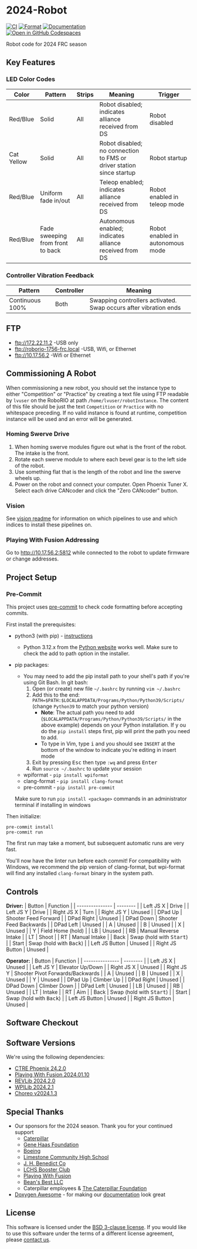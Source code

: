 # 2024-Robot

[![CI](https://github.com/FRC1756-Argos/2024-Robot/actions/workflows/ci.yml/badge.svg)](https://github.com/FRC1756-Argos/2024-Robot/actions/workflows/ci.yml) [![Format](https://github.com/FRC1756-Argos/2024-Robot/actions/workflows/format.yml/badge.svg)](https://github.com/FRC1756-Argos/2024-Robot/actions/workflows/format.yml) [![Documentation](https://github.com/FRC1756-Argos/2024-Robot/actions/workflows/doxygen.yml/badge.svg)](https://github.com/FRC1756-Argos/2024-Robot/actions/workflows/doxygen.yml)\
[![Open in GitHub Codespaces](https://github.com/codespaces/badge.svg)](https://codespaces.new/FRC1756-Argos/2024-Robot?quickstart=1)


Robot code for 2024 FRC season

## Key Features

### LED Color Codes

| Color | Pattern | Strips | Meaning | Trigger |
| ----- | ------- | ------ | ------- | ------- |
| Red/Blue | Solid | All | Robot disabled; indicates alliance received from DS | Robot disabled |
| Cat Yellow | Solid | All | Robot disabled; no connection to FMS or driver station since startup | Robot startup |
| Red/Blue | Uniform fade in/out | All | Teleop enabled; indicates alliance received from DS | Robot enabled in teleop mode |
| Red/Blue | Fade sweeping from front to back | All | Autonomous enabled; indicates alliance received from DS | Robot enabled in autonomous mode |

### Controller Vibration Feedback

| Pattern | Controller | Meaning |
| ------- | ---------- | ------- |
| Continuous 100% | Both | Swapping controllers activated.  Swap occurs after vibration ends |

## FTP

* ftp://172.22.11.2 -USB only
* ftp://roborio-1756-frc.local -USB, Wifi, or Ethernet
* ftp://10.17.56.2 -Wifi or Ethernet

## Commissioning A Robot

When commissioning a new robot, you should set the instance type to either "Competition" or "Practice" by creating a text file using FTP readable by `lvuser` on the RoboRIO at path `/home/lvuser/robotInstance`.  The content of this file should be just the text `Competition` or `Practice` with no whitespace preceding.  If no valid instance is found at runtime, competition instance will be used and an error will be generated.

### Homing Swerve Drive

1. When homing swerve modules figure out what is the front of the robot. The intake is the front.
2. Rotate each swerve module to where each bevel gear is to the left side of the robot.
3. Use something flat that is the length of the robot and line the swerve wheels up.
4. Power on the robot and connect your computer. Open Phoenix Tuner X. Select each drive CANcoder and click the "Zero CANcoder" button.


### Vision

See [vision readme](vision/README.md) for information on which pipelines to use and which indices to install these pipelines on.

### Playing With Fusion Addressing

Go to http://10.17.56.2:5812 while connected to the robot to update firmware or change addresses.

## Project Setup

### Pre-Commit

This project uses [pre-commit](https://pre-commit.com/) to check code formatting before accepting commits.

First install the prerequisites:

* python3 (with pip) - [instructions](https://realpython.com/installing-python/)
  * Python 3.12.x from the [Python website](https://www.python.org/downloads/) works well.  Make sure to check the add to path option in the installer.
* pip packages:
  * You may need to add the pip install path to your shell's path if you're using Git Bash.  In git bash:
    1. Open (or create) new file `~/.bashrc` by running `vim ~/.bashrc`
    2. Add this to the end: `PATH=$PATH:$LOCALAPPDATA/Programs/Python/Python39/Scripts/` (change `Python39` to match your python version)
       * **Note**: The actual path you need to add (`$LOCALAPPDATA/Programs/Python/Python39/Scripts/` in the above example) depends on your Python installation.  If y ou do the `pip install` steps first, pip will print the path you need to add.
       * To type in Vim, type <kbd>i</kbd> and you should see `INSERT` at the bottom of the window to indicate you're editing in insert mode
    3. Exit by pressing <kbd>Esc</kbd> then type `:wq` and press <kbd>Enter</kbd>
    4. Run `source ~/.bashrc` to update your session
  * wpiformat - `pip install wpiformat`
  * clang-format - `pip install clang-format`
  * pre-commit - `pip install pre-commit`

  Make sure to run `pip install <package>` commands in an administrator terminal if installing in windows

Then initialize:

```
pre-commit install
pre-commit run
```

The first run may take a moment, but subsequent automatic runs are very fast.

You'll now have the linter run before each commit!  For compatibility with Windows, we recommend the pip version of clang-format, but wpi-format will find any installed `clang-format` binary in the system path.

## Controls

**Driver:**
| Button          | Function |
| --------------- | -------- |
| Left JS X       | Drive |
| Left JS Y       | Drive |
| Right JS X      | Turn |
| Right JS Y      | Unused |
| DPad Up         | Shooter Feed Forward |
| DPad Right      | Unused |
| DPad Down       | Shooter Feed Backwards |
| DPad Left       | Unused |
| A               | Unused |
| B               | Unused |
| X               | Unused |
| Y               | Field Home (hold) |
| LB              | Unused |
| RB              | Manual Reverse Intake |
| LT              | Shoot |
| RT              | Manual Intake |
| Back            | Swap (hold with <kbd>Start</kbd>) |
| Start           | Swap (hold with <kbd>Back</kbd>) |
| Left JS Button  | Unused |
| Right JS Button | Unused |

**Operator:**
| Button          | Function |
| --------------- | -------- |
| Left JS X       | Unused |
| Left JS Y       | Elevator Up/Down |
| Right JS X      | Unused |
| Right JS Y      | Shooter Pivot Forwards/Backwards |
| A               | Unused |
| B               | Unused |
| X               | Unused |
| Y               | Unused |
| DPad Up         | Climber Up |
| DPad Right      | Unused |
| DPad Down       | Climber Down |
| DPad Left       | Unused |
| LB              | Unused |
| RB              | Unused |
| LT              | Intake |
| RT              | Aim |
| Back            | Swap (hold with <kbd>Start</kbd>) |
| Start           | Swap (hold with <kbd>Back</kbd>) |
| Left JS Button  | Unused |
| Right JS Button | Unused |

## Software Checkout

## Software Versions

We're using the following dependencies:

 * [CTRE Phoenix 24.2.0](https://github.com/CrossTheRoadElec/Phoenix-Releases/releases/tag/v24.2.0)
 * [Playing With Fusion 2024.01.10](https://www.playingwithfusion.com/docview.php?docid=1205)
 * [REVLib 2024.2.0](https://docs.revrobotics.com/brushless/spark-max/revlib)
 * [WPILib 2024.2.1](https://github.com/wpilibsuite/allwpilib/releases/tag/v2024.2.1)
 * [Choreo v2024.1.3](https://github.com/SleipnirGroup/Choreo/releases/tag/v2024.1.3)

## Special Thanks

 * Our sponsors for the 2024 season.  Thank you for your continued support
   * [Caterpillar](https://www.caterpillar.com/)
   * [Gene Haas Foundation](https://ghaasfoundation.org/)
   * [Boeing](https://www.boeing.com/)
   * [Limestone Community High School](https://www.limestone310.org/)
   * [J. H. Benedict Co](https://www.jhbenedict.com/)
   * [LCHS Booster Club](https://www.facebook.com/LCHSBoosterClub/)
   * [Playing With Fusion](https://www.playingwithfusion.com/)
   * [Bean's Best LLC](https://beansbestllc.com/)
   * Caterpillar employees & [The Caterpillar Foundation](https://www.caterpillar.com/en/company/caterpillar-foundation.html)
 * [Doxygen Awesome](https://jothepro.github.io/doxygen-awesome-css/) - for making our [documentation](https://frc1756-argos.github.io/2022-Robot/) look great

## License
This software is licensed under the [BSD 3-clause license](https://opensource.org/licenses/BSD-3-Clause). If you would like to use this software under the terms of a different license agreement, please [contact us](mailto:1756argos1756@limestone310.org).
